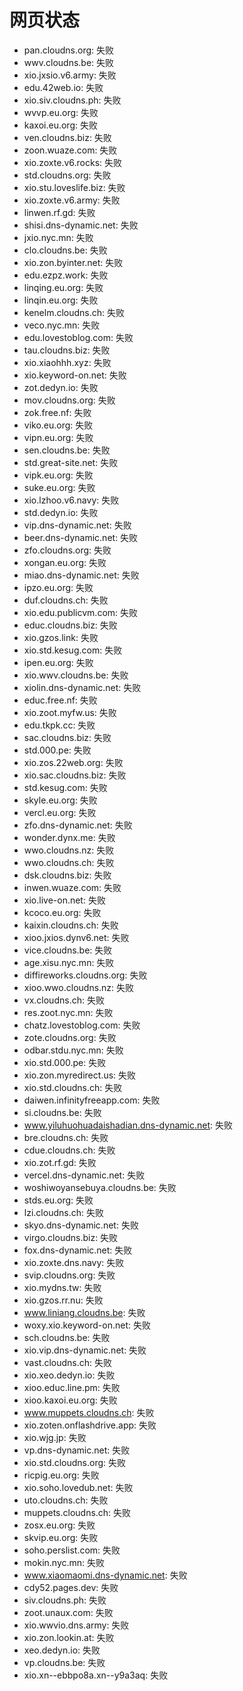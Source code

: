 # 网页状态
- pan.cloudns.org: 失败
- wwv.cloudns.be: 失败
- xio.jxsio.v6.army: 失败
- edu.42web.io: 失败
- xio.siv.cloudns.ph: 失败
- wvvp.eu.org: 失败
- kaxoi.eu.org: 失败
- ven.cloudns.biz: 失败
- zoon.wuaze.com: 失败
- xio.zoxte.v6.rocks: 失败
- std.cloudns.org: 失败
- xio.stu.loveslife.biz: 失败
- xio.zoxte.v6.army: 失败
- linwen.rf.gd: 失败
- shisi.dns-dynamic.net: 失败
- jxio.nyc.mn: 失败
- clo.cloudns.be: 失败
- xio.zon.byinter.net: 失败
- edu.ezpz.work: 失败
- linqing.eu.org: 失败
- linqin.eu.org: 失败
- kenelm.cloudns.ch: 失败
- veco.nyc.mn: 失败
- edu.lovestoblog.com: 失败
- tau.cloudns.biz: 失败
- xio.xiaohhh.xyz: 失败
- xio.keyword-on.net: 失败
- zot.dedyn.io: 失败
- mov.cloudns.org: 失败
- zok.free.nf: 失败
- viko.eu.org: 失败
- vipn.eu.org: 失败
- sen.cloudns.be: 失败
- std.great-site.net: 失败
- vipk.eu.org: 失败
- suke.eu.org: 失败
- xio.lzhoo.v6.navy: 失败
- std.dedyn.io: 失败
- vip.dns-dynamic.net: 失败
- beer.dns-dynamic.net: 失败
- zfo.cloudns.org: 失败
- xongan.eu.org: 失败
- miao.dns-dynamic.net: 失败
- ipzo.eu.org: 失败
- duf.cloudns.ch: 失败
- xio.edu.publicvm.com: 失败
- educ.cloudns.biz: 失败
- xio.gzos.link: 失败
- xio.std.kesug.com: 失败
- ipen.eu.org: 失败
- xio.wwv.cloudns.be: 失败
- xiolin.dns-dynamic.net: 失败
- educ.free.nf: 失败
- xio.zoot.myfw.us: 失败
- edu.tkpk.cc: 失败
- sac.cloudns.biz: 失败
- std.000.pe: 失败
- xio.zos.22web.org: 失败
- xio.sac.cloudns.biz: 失败
- std.kesug.com: 失败
- skyle.eu.org: 失败
- vercl.eu.org: 失败
- zfo.dns-dynamic.net: 失败
- wonder.dynx.me: 失败
- wwo.cloudns.nz: 失败
- wwo.cloudns.ch: 失败
- dsk.cloudns.biz: 失败
- inwen.wuaze.com: 失败
- xio.live-on.net: 失败
- kcoco.eu.org: 失败
- kaixin.cloudns.ch: 失败
- xioo.jxios.dynv6.net: 失败
- vice.cloudns.be: 失败
- age.xisu.nyc.mn: 失败
- diffireworks.cloudns.org: 失败
- xioo.wwo.cloudns.nz: 失败
- vx.cloudns.ch: 失败
- res.zoot.nyc.mn: 失败
- chatz.lovestoblog.com: 失败
- zote.cloudns.org: 失败
- odbar.stdu.nyc.mn: 失败
- xio.std.000.pe: 失败
- xio.zon.myredirect.us: 失败
- xio.std.cloudns.ch: 失败
- daiwen.infinityfreeapp.com: 失败
- si.cloudns.be: 失败
- www.yiluhuohuadaishadian.dns-dynamic.net: 失败
- bre.cloudns.ch: 失败
- cdue.cloudns.ch: 失败
- xio.zot.rf.gd: 失败
- vercel.dns-dynamic.net: 失败
- woshiwoyansebuya.cloudns.be: 失败
- stds.eu.org: 失败
- lzi.cloudns.ch: 失败
- skyo.dns-dynamic.net: 失败
- virgo.cloudns.biz: 失败
- fox.dns-dynamic.net: 失败
- xio.zoxte.dns.navy: 失败
- svip.cloudns.org: 失败
- xio.mydns.tw: 失败
- xio.gzos.rr.nu: 失败
- www.liniang.cloudns.be: 失败
- woxy.xio.keyword-on.net: 失败
- sch.cloudns.be: 失败
- xio.vip.dns-dynamic.net: 失败
- vast.cloudns.ch: 失败
- xio.xeo.dedyn.io: 失败
- xioo.educ.line.pm: 失败
- xioo.kaxoi.eu.org: 失败
- www.muppets.cloudns.ch: 失败
- xio.zoten.onflashdrive.app: 失败
- xio.wjg.jp: 失败
- vp.dns-dynamic.net: 失败
- xio.std.cloudns.org: 失败
- ricpig.eu.org: 失败
- xio.soho.lovedub.net: 失败
- uto.cloudns.ch: 失败
- muppets.cloudns.ch: 失败
- zosx.eu.org: 失败
- skvip.eu.org: 失败
- soho.perslist.com: 失败
- mokin.nyc.mn: 失败
- www.xiaomaomi.dns-dynamic.net: 失败
- cdy52.pages.dev: 失败
- siv.cloudns.ph: 失败
- zoot.unaux.com: 失败
- xio.wwvio.dns.army: 失败
- xio.zon.lookin.at: 失败
- xeo.dedyn.io: 失败
- vp.cloudns.be: 失败
- xio.xn--ebbpo8a.xn--y9a3aq: 失败
